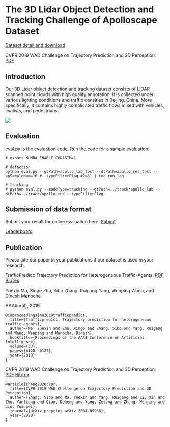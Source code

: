# The 3D Lidar Object Detection and Tracking Challenge of Apolloscape Dataset
[Dataset detail and download](http://apolloscape.auto/tracking.html)

CVPR 2019 WAD Challenge on Trajectory Prediction and 3D Perception. [PDF](https://arxiv.org/pdf/2004.05966.pdf)

## Introduction
Our 3D Lidar object detection and tracking dataset consists of LiDAR scanned point clouds with high quality annotation. It is collected under various lighting conditions and traffic densities in Beijing, China. More specifically, it contains highly complicated traffic flows mixed with vehicles, cyclists, and pedestrians.

![](../examples/3d-tracking.gif)

## Evaluation
eval.py is the evaluation code. Run the code for a sample evaluation:

```
# export NUMBA_ENABLE_CUDASIM=1

# detection
python eval.py --gtPath=apollo_lab_test --dtPath=apollo_res_test --apSampleNum=10 #--typeFilterFlag #2>&1 | tee run.log

# tracking
# python eval.py --modeType=tracking --gtPath=../track/apollo_lab --dtPath=../track/apollo_res --typeFilterFlag
```

## Submission of data format
Submit your result for online evaluation here: [Submit](http://apolloscape.auto/submit.html)

[Leaderboard](http://apolloscape.auto/leader_board.html)

## Publication
Please cite our paper in your publications if our dataset is used in your research.

TrafficPredict: Trajectory Prediction for Heterogeneous Traffic-Agents. [PDF](https://arxiv.org/abs/1811.02146)
[BibTex](https://ad-apolloscape.cdn.bcebos.com/TrafficPredict/trafficpredict_bibtex.txt)

Yuexin Ma, Xinge Zhu, Sibo Zhang, Ruigang Yang, Wenping Wang, and Dinesh Manocha.

AAAI(oral), 2019

```
@inproceedings{ma2019trafficpredict,
  title={Trafficpredict: Trajectory prediction for heterogeneous traffic-agents},
  author={Ma, Yuexin and Zhu, Xinge and Zhang, Sibo and Yang, Ruigang and Wang, Wenping and Manocha, Dinesh},
  booktitle={Proceedings of the AAAI Conference on Artificial Intelligence},
  volume={33},
  pages={6120--6127},
  year={2019}
}
```

CVPR 2019 WAD Challenge on Trajectory Prediction and 3D Perception. [PDF](https://arxiv.org/pdf/2004.05966.pdf)
[BibTex](https://scholar.googleusercontent.com/scholar.bib?q=info:FM7KYweYqXIJ:scholar.google.com/&output=citation&scisdr=CgXjlNWZEK_chmykD1s:AAGBfm0AAAAAXpihF1tMiyTTew20m4a1LnPyWo9u5cbl&scisig=AAGBfm0AAAAAXpihF_RACGUoa0RN86NWhguFI1Z2YqmE&scisf=4&ct=citation&cd=-1&hl=en)

```
@article{zhang2020cvpr,
  title={CVPR 2019 WAD Challenge on Trajectory Prediction and 3D Perception},
  author={Zhang, Sibo and Ma, Yuexin and Yang, Ruigang and Li, Xin and Zhu, Yanliang and Qian, Deheng and Yang, Zetong and Zhang, Wenjing and Liu, Yuanpei},
  journal={arXiv preprint arXiv:2004.05966},
  year={2020}
}
```

